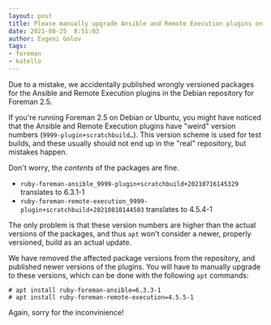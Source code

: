 ```yaml
---
layout: post
title: Please manually upgrade Ansible and Remote Execution plugins on 2.5
date: 2021-08-25  8:51:03
author: Evgeni Golov
tags:
- foreman
- katello
---
```


Due to a mistake, we accidentally published wrongly versioned packages for the Ansible and Remote Execution plugins in the Debian repository for Foreman 2.5.

<!--more-->

If you're running Foreman 2.5 on Debian or Ubuntu, you might have noticed that the Ansible and Remote Execution plugins have "weird" version numbers (`9999-plugin+scratchbuild…`).
This version scheme is used for test builds, and these usually should not end up in the "real" repository, but mistakes happen.

Don't worry, the *contents* of the packages are fine.

* `ruby-foreman-ansible_9999-plugin+scratchbuild+20210716145329` translates to 6.3.1-1
* `ruby-foreman-remote-execution_9999-plugin+scratchbuild+20210810144503` translates to 4.5.4-1

The only problem is that these version numbers are higher than the actual versions of the packages, and thus `apt` won't consider a newer, properly versioned, build as an actual update.

We have removed the affected package versions from the repository, and published newer versions of the plugins. You will have to manually upgrade to these versions, which can be done with the following `apt` commands:

```console
# apt install ruby-foreman-ansible=6.3.3-1
# apt install ruby-foreman-remote-execution=4.5.5-1
```

Again, sorry for the inconvinience!
